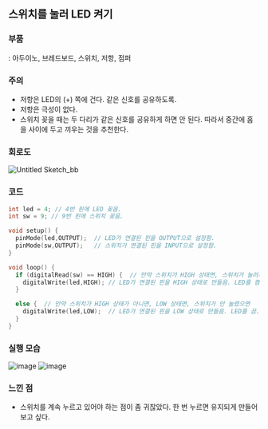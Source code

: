 ## **스위치를 눌러 LED 켜기**
### **부품**
: 아두이노, 브레드보드, 스위치, 저항, 점퍼

### **주의**

* 저항은 LED의 (+) 쪽에 건다. 같은 신호를 공유하도록. 
* 저항은 극성이 없다.  
* 스위치 꽂을 때는 두 다리가 같은 신호를 공유하게 하면 안 된다. 따라서 중간에 홈을 사이에 두고 끼우는 것을 추천한다.

### **회로도**
![Untitled Sketch_bb](https://user-images.githubusercontent.com/78032658/114227956-aa933500-99b0-11eb-90ea-332943e110d1.png)



### **코드**

```c
int led = 4; // 4번 핀에 LED 꽂음.
int sw = 9; // 9번 핀에 스위치 꽂음.

void setup() {
  pinMode(led,OUTPUT);  // LED가 연결된 핀을 OUTPUT으로 설정함.
  pinMode(sw,OUTPUT);   // 스위치가 연결된 핀을 INPUT으로 설정함.
}

void loop() {
  if (digitalRead(sw) == HIGH) {  // 만약 스위치가 HIGH 상태면, 스위치가 눌러지면
    digitalWrite(led,HIGH); // LED가 연결된 핀을 HIGH 상태로 만들음. LED를 켬.
  }

  else {  // 만약 스위치가 HIGH 상태가 아니면, LOW 상태면, 스위치가 안 눌렸으면
    digitalWrite(led,LOW);  // LED가 연결된 핀을 LOW 상태로 만들음. LED를 끔.
  }
}
```

### **실행 모습**
![image](https://user-images.githubusercontent.com/78032658/114227058-71a69080-99af-11eb-9849-81596069bd94.png)
![image](https://user-images.githubusercontent.com/78032658/114227073-74a18100-99af-11eb-9935-960de6e5640a.png)

### **느낀 점**
* 스위치를 계속 누르고 있어야 하는 점이 좀 귀찮았다. 한 번 누르면 유지되게 만들어 보고 싶다.
